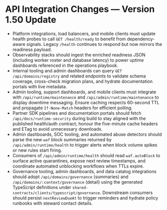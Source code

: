 # API Integration Changes — Version 1.50 Update

- Platform integrations, load balancers, and mobile clients must update health probes to call `GET /health/ready` to benefit from dependency-aware signals. Legacy `/health` continues to respond but now mirrors the readiness payload.
- Observability stacks should ingest the enriched readiness JSON (including worker roster and database latency) to power uptime dashboards referenced in the operations playbook.
- Internal tooling and admin dashboards can query `GET /api/domains/registry` and related endpoints to validate schema coverage, cross-check migration plans, and hydrate documentation portals with live metadata.
- Admin tooling, support dashboards, and mobile clients must integrate with `/api/runtime/maintenance` and `/api/admin/runtime/maintenance` to display downtime messaging. Ensure caching respects 60-second TTL and propagate `If-None-Match` headers for efficient polling.
- Partner SDK pipelines and documentation portals should fetch `/api/docs/runtime-security` during build to stay aligned with the published health/auth contract; honour the five-minute cache headers and ETag to avoid unnecessary downloads.
- Admin dashboards, SOC tooling, and automated abuse detectors should parse the new `waf` block summaries returned by `/api/admin/runtime/health` to trigger alerts when block volume spikes or new rules start firing.
- Consumers of `/api/admin/runtime/health` should read `waf.autoBlock` to surface active quarantines, expose next review timestamps, and coordinate automated unblocking workflows when TTLs expire.
- Governance tooling, admin dashboards, and data catalog integrations should adopt
  `/api/domains/governance` (summaries) and `/api/domains/:context/governance`
  (detail) using the generated TypeScript definitions under
  `shared-contracts/clients/typescript/governance`. Downstream consumers should
  persist `nextReviewDueAt` to trigger reminders and hydrate policy runbooks with
  steward contact details.
